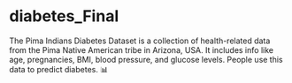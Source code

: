 # diabetes_Final
The Pima Indians Diabetes Dataset is a collection of health-related data from the Pima Native American tribe in Arizona, USA. It includes info like age, pregnancies, BMI, blood pressure, and glucose levels. People use this data to predict diabetes. 📊

